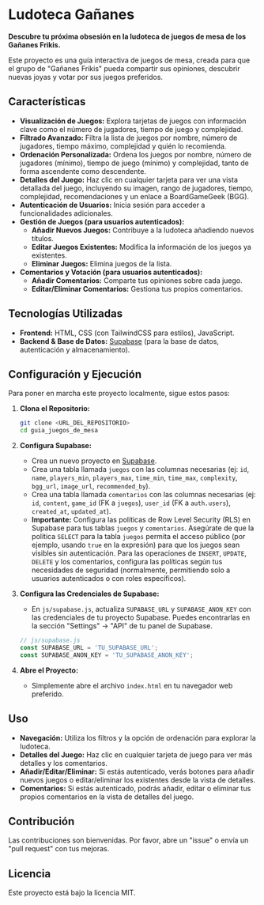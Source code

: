 # Ludoteca Gañanes

**Descubre tu próxima obsesión en la ludoteca de juegos de mesa de los Gañanes Frikis.**

Este proyecto es una guía interactiva de juegos de mesa, creada para que el grupo de "Gañanes Frikis" pueda compartir sus opiniones, descubrir nuevas joyas y votar por sus juegos preferidos.

## Características

*   **Visualización de Juegos:** Explora tarjetas de juegos con información clave como el número de jugadores, tiempo de juego y complejidad.
*   **Filtrado Avanzado:** Filtra la lista de juegos por nombre, número de jugadores, tiempo máximo, complejidad y quién lo recomienda.
*   **Ordenación Personalizada:** Ordena los juegos por nombre, número de jugadores (mínimo), tiempo de juego (mínimo) y complejidad, tanto de forma ascendente como descendente.
*   **Detalles del Juego:** Haz clic en cualquier tarjeta para ver una vista detallada del juego, incluyendo su imagen, rango de jugadores, tiempo, complejidad, recomendaciones y un enlace a BoardGameGeek (BGG).
*   **Autenticación de Usuarios:** Inicia sesión para acceder a funcionalidades adicionales.
*   **Gestión de Juegos (para usuarios autenticados):**
    *   **Añadir Nuevos Juegos:** Contribuye a la ludoteca añadiendo nuevos títulos.
    *   **Editar Juegos Existentes:** Modifica la información de los juegos ya existentes.
    *   **Eliminar Juegos:** Elimina juegos de la lista.
*   **Comentarios y Votación (para usuarios autenticados):**
    *   **Añadir Comentarios:** Comparte tus opiniones sobre cada juego.
    *   **Editar/Eliminar Comentarios:** Gestiona tus propios comentarios.

## Tecnologías Utilizadas

*   **Frontend:** HTML, CSS (con TailwindCSS para estilos), JavaScript.
*   **Backend & Base de Datos:** [Supabase](https://supabase.com/) (para la base de datos, autenticación y almacenamiento).

## Configuración y Ejecución

Para poner en marcha este proyecto localmente, sigue estos pasos:

1.  **Clona el Repositorio:**
    ```bash
    git clone <URL_DEL_REPOSITORIO>
    cd guia_juegos_de_mesa
    ```

2.  **Configura Supabase:**
    *   Crea un nuevo proyecto en [Supabase](https://supabase.com/).
    *   Crea una tabla llamada `juegos` con las columnas necesarias (ej: `id`, `name`, `players_min`, `players_max`, `time_min`, `time_max`, `complexity`, `bgg_url`, `image_url`, `recommended_by`).
    *   Crea una tabla llamada `comentarios` con las columnas necesarias (ej: `id`, `content`, `game_id` (FK a `juegos`), `user_id` (FK a `auth.users`), `created_at`, `updated_at`).
    *   **Importante:** Configura las políticas de Row Level Security (RLS) en Supabase para tus tablas `juegos` y `comentarios`. Asegúrate de que la política `SELECT` para la tabla `juegos` permita el acceso público (por ejemplo, usando `true` en la expresión) para que los juegos sean visibles sin autenticación. Para las operaciones de `INSERT`, `UPDATE`, `DELETE` y los comentarios, configura las políticas según tus necesidades de seguridad (normalmente, permitiendo solo a usuarios autenticados o con roles específicos).

3.  **Configura las Credenciales de Supabase:**
    *   En `js/supabase.js`, actualiza `SUPABASE_URL` y `SUPABASE_ANON_KEY` con las credenciales de tu proyecto Supabase. Puedes encontrarlas en la sección "Settings" -> "API" de tu panel de Supabase.

    ```javascript
    // js/supabase.js
    const SUPABASE_URL = 'TU_SUPABASE_URL';
    const SUPABASE_ANON_KEY = 'TU_SUPABASE_ANON_KEY';
    ```

4.  **Abre el Proyecto:**
    *   Simplemente abre el archivo `index.html` en tu navegador web preferido.

## Uso

*   **Navegación:** Utiliza los filtros y la opción de ordenación para explorar la ludoteca.
*   **Detalles del Juego:** Haz clic en cualquier tarjeta de juego para ver más detalles y los comentarios.
*   **Añadir/Editar/Eliminar:** Si estás autenticado, verás botones para añadir nuevos juegos o editar/eliminar los existentes desde la vista de detalles.
*   **Comentarios:** Si estás autenticado, podrás añadir, editar o eliminar tus propios comentarios en la vista de detalles del juego.

## Contribución

Las contribuciones son bienvenidas. Por favor, abre un "issue" o envía un "pull request" con tus mejoras.

## Licencia

Este proyecto está bajo la licencia MIT.

